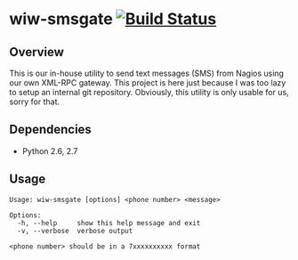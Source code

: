 # wiw-smsgate [![Build Status](https://secure.travis-ci.org/thesharp/wiw-smsgate.png)](http://travis-ci.org/thesharp/wiw-smsgate)

## Overview

This is our in-house utility to send text messages (SMS) from Nagios using our own XML-RPC gateway. This project is here just because I was too lazy to setup an internal git repository. Obviously, this utility is only usable for us, sorry for that.

## Dependencies

- Python 2.6, 2.7

## Usage

    Usage: wiw-smsgate [options] <phone number> <message>

    Options:
      -h, --help     show this help message and exit
      -v, --verbose  verbose output

    <phone number> should be in a 7xxxxxxxxxx format